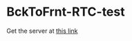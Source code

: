 # BckToFrnt-RTC-test

Get the server at [this link](https://github.com/Let0oro/BckToFrnt-RTC-server)